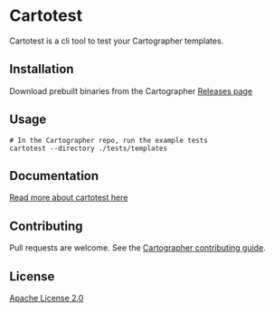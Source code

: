 # Cartotest

Cartotest is a cli tool to test your Cartographer templates.

## Installation

Download prebuilt binaries from the Cartographer [Releases page](https://github.com/vmware-tanzu/cartographer/releases)

## Usage

```shell
# In the Cartographer repo, run the example tests
cartotest --directory ./tests/templates
```

## Documentation

[Read more about cartotest here](https://cartographer.sh/docs/development/testing-templates/)

## Contributing

Pull requests are welcome. See the
[Cartographer contributing guide](https://github.com/vmware-tanzu/cartographer/blob/main/CONTRIBUTING.md).

## License

[Apache License 2.0](https://www.apache.org/licenses/LICENSE-2.0)
